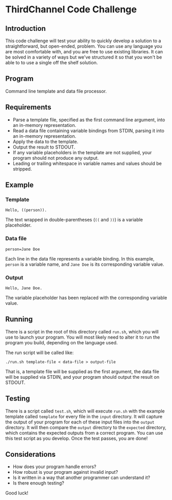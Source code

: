 # ThirdChannel Code Challenge 

## Introduction

This code challenge will test your ability to quickly develop a
solution to a straightforward, but open-ended, problem. You can use
any language you are most comfortable with, and you are free to use
existing libraries. It can be solved in a variety of ways but we've
structured it so that you won't be able to to use a single off the
shelf solution. 

## Program

Command line template and data file processor.


## Requirements

* Parse a template file, specified as the first command line argument, into an
  in-memory representation.
* Read a data file containing variable bindings from STDIN, parsing it into an in-memory representation.
* Apply the data to the template.
* Output the result to STDOUT.
* If any variable placeholders in the template are not supplied,
your program should not produce any output.
* Leading or trailing whitespace in variable names and values should be stripped.

## Example

### Template

```
Hello, ((person)).
```

The text wrapped in double-parentheses (`((` and `))`) is a variable placeholder.

### Data file

```
person=Jane Doe
```

Each line in the data file represents a variable binding.
In this example, `person` is a variable name, and `Jane Doe` is its corresponding variable value.

### Output

```
Hello, Jane Doe.
```

The variable placeholder has been replaced with the corresponding variable value.

## Running

There is a script in the root of this directory called `run.sh`,
which you will use to launch your program.
You will most likely need to alter it to run the program you build,
depending on the language used.

The run script will be called like:

```
./run.sh template-file < data-file > output-file
```

That is, a template file will be supplied as the first argument,
the data file will be supplied via STDIN,
and your program should output the result on STDOUT.

## Testing

There is a script called `test.sh`,
which will execute `run.sh` with the example template called `template`
for every file in the `input` directory.
It will capture the output of your program for
each of these input files into the `output` directory.
It will then compare the `output` directory to the `expected` directory,
which contains the expected outputs from a correct program.
You can use this test script as you develop.
Once the test passes, you are done!

## Considerations

* How does your program handle errors?
* How robust is your program against invalid input?
* Is it written in a way that another programmer can understand it?
* Is there enough testing?

Good luck!
